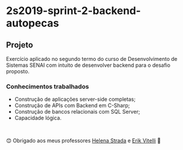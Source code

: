 # 2s2019-sprint-2-backend-autopecas

## Projeto

Exercício aplicado no segundo termo do curso de Desenvolvimento de Sistemas SENAI com intuito de desenvolver backend para o desafio proposto.

### Conhecimentos trabalhados

- Construção de aplicações server-side completas;
- Construção de APIs com Backend em C-Sharp;
- Construção de bancos relacionais com SQL Server;
- Capacidade lógica.

&nbsp;

😊 Obrigado aos meus professores [Helena Strada](https://github.com/hstrada) e [Erik Vitelli](https://github.com/EVitelli) 💜 
